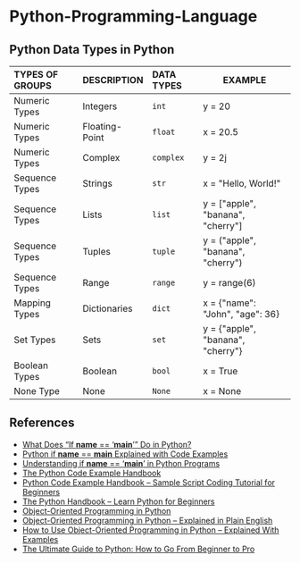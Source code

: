 # Python-Programming-Language


## Python Data Types in Python
| TYPES OF GROUPS    | DESCRIPTION     | DATA TYPES |  EXAMPLE                          |
|:-------------------|:----------------|:-----------|-----------------------------------|
| Numeric Types      | Integers        | `int`      | y = 20                            |
| Numeric Types      | Floating-Point  | `float`    | x = 20.5                          |
| Numeric Types      | Complex         | `complex`  | y = 2j                            |
| Sequence Types     | Strings         | `str`      | x = "Hello, World!"               |
| Sequence Types     | Lists           | `list`     | y = ["apple", "banana", "cherry"] |
| Sequence Types     | Tuples          | `tuple`    | y = ("apple", "banana", "cherry") |
| Sequence Types     | Range           | `range`    | y = range(6)                      |
| Mapping Types      | Dictionaries    | `dict`     | x = {"name": "John", "age": 36}   |
| Set Types          | Sets            | `set`      | y = {"apple", "banana", "cherry"} |
| Boolean Types      | Boolean         | `bool`     | x = True                          |
| None Type          | None            | `None`     | x = None                          |

## References
- [What Does “If __name__ == ‘__main__’” Do in Python?](https://builtin.com/articles/name-python)
- [Python if __name__ == __main__ Explained with Code Examples](https://www.freecodecamp.org/news/if-name-main-python-example/)
- [Understanding if __name__ == ‘__main__’ in Python Programs](https://geekpython.in/understanding-if-__name__-__main__-in-python-programs)
- [The Python Code Example Handbook](https://www.freecodecamp.org/news/the-python-code-example-handbook/)
- [Python Code Example Handbook – Sample Script Coding Tutorial for Beginners](https://www.freecodecamp.org/news/python-code-examples-sample-script-coding-tutorial-for-beginners/)
- [The Python Handbook – Learn Python for Beginners](https://www.freecodecamp.org/news/the-python-handbook/)
- [Object-Oriented Programming in Python](https://www.freecodecamp.org/news/object-oriented-programming-in-python/)
- [Object-Oriented Programming in Python – Explained in Plain English](https://www.freecodecamp.org/news/object-oriented-programming-python/)
- [How to Use Object-Oriented Programming in Python – Explained With Examples](https://www.freecodecamp.org/news/how-to-use-oop-in-python/)
- [The Ultimate Guide to Python: How to Go From Beginner to Pro](https://www.freecodecamp.org/news/the-ultimate-guide-to-python-from-beginner-to-intermediate-to-pro/)
